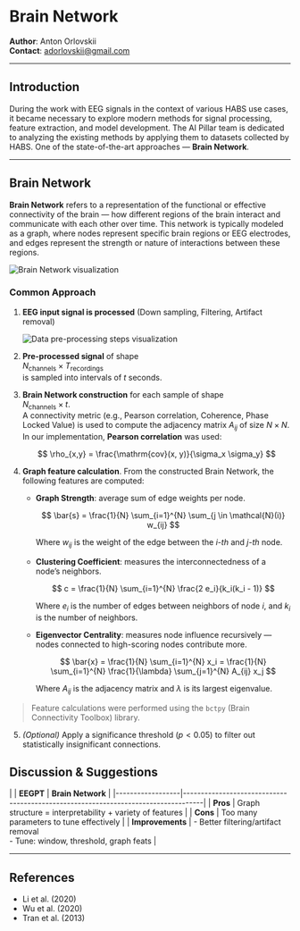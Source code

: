 # Brain Network

**Author**: Anton Orlovskii  
**Contact**: adorlovskii@gmail.com

---

## Introduction

During the work with EEG signals in the context of various HABS use cases, it became necessary to explore modern methods for signal processing, feature extraction, and model development. The AI Pillar team is dedicated to analyzing the existing methods by applying them to datasets collected by HABS. One of the state-of-the-art approaches — **Brain Network**.

---

## Brain Network

**Brain Network** refers to a representation of the functional or effective connectivity of the brain — how different regions of the brain interact and communicate with each other over time. This network is typically modeled as a graph, where nodes represent specific brain regions or EEG electrodes, and edges represent the strength or nature of interactions between these regions.

![Brain Network visualization](2004.01973v1.pdf-image-042%20(1).jpg)

### Common Approach

1. **EEG input signal is processed** (Down sampling, Filtering, Artifact removal)

    ![Data pre-processing steps visualization](raw_filt_artif.png)

2. **Pre-processed signal** of shape  
   $N_{\text{channels}} \times T_{\text{recordings}}$  
   is sampled into intervals of $t$ seconds.

3. **Brain Network construction** for each sample of shape  
   $N_{\text{channels}} \times t$.  
   A connectivity metric (e.g., Pearson correlation, Coherence, Phase Locked Value) is used to compute the adjacency matrix $A_{ij}$ of size $N \times N$.  
   In our implementation, **Pearson correlation** was used:

   $$
   \rho_{x,y} = \frac{\mathrm{cov}(x, y)}{\sigma_x \sigma_y}
   $$

4. **Graph feature calculation**. From the constructed Brain Network, the following features are computed:

   - **Graph Strength**: average sum of edge weights per node.

     $$
     \bar{s} = \frac{1}{N} \sum_{i=1}^{N} \sum_{j \in \mathcal{N}(i)} w_{ij}
     $$

     Where $w_{ij}$ is the weight of the edge between the *i-th* and *j-th* node.

   - **Clustering Coefficient**: measures the interconnectedness of a node’s neighbors.

     $$
     c = \frac{1}{N} \sum_{i=1}^{N} \frac{2 e_i}{k_i(k_i - 1)}
     $$

     Where $e_i$ is the number of edges between neighbors of node *i*, and $k_i$ is the number of neighbors.

   - **Eigenvector Centrality**: measures node influence recursively — nodes connected to high-scoring nodes contribute more.

     $$
     \bar{x} = \frac{1}{N} \sum_{i=1}^{N} x_i = \frac{1}{N} \sum_{i=1}^{N} \frac{1}{\lambda} \sum_{j=1}^{N} A_{ij} x_j
     $$

     Where $A_{ij}$ is the adjacency matrix and $\lambda$ is its largest eigenvalue.

> Feature calculations were performed using the `bctpy` (Brain Connectivity Toolbox) library.

5. *(Optional)* Apply a significance threshold ($p < 0.05$) to filter out statistically insignificant connections.


## Discussion & Suggestions

|                  | **EEGPT**                                                                                   | **Brain Network**                                                                 |
|------------------|-----------------------------------------------------------------------------------|
| **Pros**         | Graph structure = interpretability + variety of features                         |
| **Cons**         | Too many parameters to tune effectively                                          |
| **Improvements** | - Better filtering/artifact removal  <br> - Tune: window, threshold, graph feats |

---

## References

- Li et al. (2020)  
- Wu et al. (2020)  
- Tran et al. (2013)  

